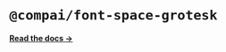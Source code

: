 # `@compai/font-space-grotesk`

[**Read the docs &rarr;**](https://components.ai/docs/typefaces/space-grotesk)
